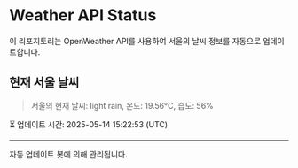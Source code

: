 
# Weather API Status

이 리포지토리는 OpenWeather API를 사용하여 서울의 날씨 정보를 자동으로 업데이트합니다.

## 현재 서울 날씨
> 서울의 현재 날씨: light rain, 온도: 19.56°C, 습도: 56%

⏳ 업데이트 시간: 2025-05-14 15:22:53 (UTC)

---
자동 업데이트 봇에 의해 관리됩니다.
